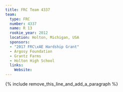 ```yaml
---
title: FRC Team 4337
team:
  type: FRC
  number: 4337
  name: R 13
  rookie_year: 2012
  location: Holton, Michigan, USA
  sponsors:
  - "2017 FRC\xAE Hardship Grant"
  - Argosy Foundation
  - Grantz Farms
  - Holton High School
  links:
    Website:
---
```


{% include remove_this_line_and_add_a_paragraph %}